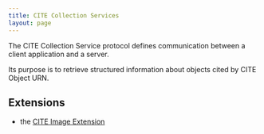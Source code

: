 ```yaml
---
title: CITE Collection Services
layout: page
---
```



The CITE Collection Service protocol defines communication between a client application and a server.

Its purpose is to retrieve structured information about objects cited by CITE Object URN. 

## Extensions ##

- the [CITE Image Extension](extensions/image)